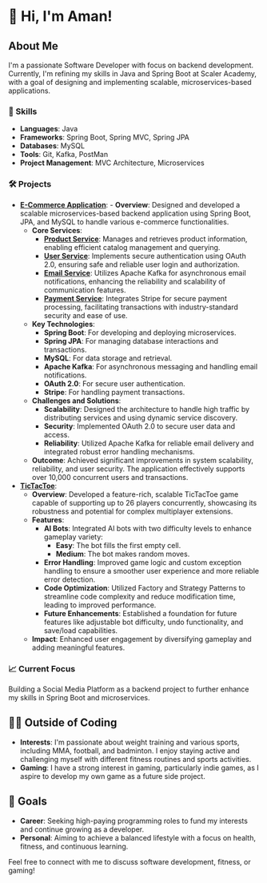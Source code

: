 # 👋 Hi, I'm Aman!

## About Me
I'm a passionate Software Developer with focus on backend development. Currently, I'm refining my skills in Java and Spring Boot at Scaler Academy, with a goal of designing and implementing scalable, microservices-based applications.

### 🚀 Skills
- **Languages**: Java
- **Frameworks**: Spring Boot, Spring MVC, Spring JPA
- **Databases**: MySQL
- **Tools**: Git, Kafka, PostMan
- **Project Management**: MVC Architecture, Microservices

### 🛠 Projects
- **[E-Commerce Application](https://github.com/AmanPr01/E-Commerce)**: - **Overview**: Designed and developed a scalable microservices-based backend application using Spring Boot, JPA, and MySQL to handle various e-commerce functionalities.
  - **Core Services**:
    - **[Product Service](https://github.com/AmanPr01/E-Commerce)**: Manages and retrieves product information, enabling efficient catalog management and querying.
    - **[User Service](https://github.com/AmanPr01/UserService)**: Implements secure authentication using OAuth 2.0, ensuring safe and reliable user login and authorization.
    - **[Email Service](https://github.com/AmanPr01/EmailService)**: Utilizes Apache Kafka for asynchronous email notifications, enhancing the reliability and scalability of communication features.
    - **[Payment Service](https://github.com/AmanPr01/PaymentService)**: Integrates Stripe for secure payment processing, facilitating transactions with industry-standard security and ease of use.
  - **Key Technologies**: 
    - **Spring Boot**: For developing and deploying microservices.
    - **Spring JPA**: For managing database interactions and transactions.
    - **MySQL**: For data storage and retrieval.
    - **Apache Kafka**: For asynchronous messaging and handling email notifications.
    - **OAuth 2.0**: For secure user authentication.
    - **Stripe**: For handling payment transactions.
  - **Challenges and Solutions**: 
    - **Scalability**: Designed the architecture to handle high traffic by distributing services and using dynamic service discovery.
    - **Security**: Implemented OAuth 2.0 to secure user data and access.
    - **Reliability**: Utilized Apache Kafka for reliable email delivery and integrated robust error handling mechanisms.
  - **Outcome**: Achieved significant improvements in system scalability, reliability, and user security. The application effectively supports over 10,000 concurrent users and transactions.
- **[TicTacToe](https://github.com/AmanPr01/TicTacToe)**:
  - **Overview**: Developed a feature-rich, scalable TicTacToe game capable of supporting up to 26 players concurrently, showcasing its robustness and potential for complex multiplayer extensions.
  - **Features**:
    - **AI Bots**: Integrated AI bots with two difficulty levels to enhance gameplay variety:
      - **Easy**: The bot fills the first empty cell.
      - **Medium**: The bot makes random moves.
    - **Error Handling**: Improved game logic and custom exception handling to ensure a smoother user experience and more reliable error detection.
    - **Code Optimization**: Utilized Factory and Strategy Patterns to streamline code complexity and reduce modification time, leading to improved performance.
    - **Future Enhancements**: Established a foundation for future features like adjustable bot difficulty, undo functionality, and save/load capabilities.
  - **Impact**: Enhanced user engagement by diversifying gameplay and adding meaningful features.

### 📈 Current Focus
Building a Social Media Platform as a backend project to further enhance my skills in Spring Boot and microservices.

## 🏋️‍♂️ Outside of Coding
- **Interests**: I'm passionate about weight training and various sports, including MMA, football, and badminton. I enjoy staying active and challenging myself with different fitness routines and sports activities.
- **Gaming**: I have a strong interest in gaming, particularly indie games, as I aspire to develop my own game as a future side project.

## 🎯 Goals
- **Career**: Seeking high-paying programming roles to fund my interests and continue growing as a developer.
- **Personal**: Aiming to achieve a balanced lifestyle with a focus on health, fitness, and continuous learning.

Feel free to connect with me to discuss software development, fitness, or gaming!


<!---
AmanPr01/AmanPr01 is a ✨ special ✨ repository because its `README.md` (this file) appears on your GitHub profile.
You can click the Preview link to take a look at your changes.
--->
